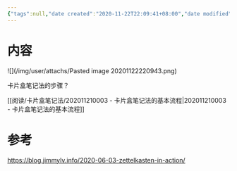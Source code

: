 ```yaml
---
{"tags":null,"date created":"2020-11-22T22:09:41+08:00","date modified":"2024-02-01T13:08:08+08:00","dg-publish":true,"permalink":"/阅读/卡片盒笔记法/202011222209 - 卡片盒笔记法的步骤/","dgPassFrontmatter":true,"noteIcon":"2","created":"2020-11-22T22:09:41+08:00","updated":"2024-02-01T13:08:08+08:00"}
---
```



# 内容

![](/img/user/attachs/Pasted image 20201122220943.png)

卡片盒笔记法的步骤？

[[阅读/卡片盒笔记法/202011210003 - 卡片盒笔记法的基本流程\|202011210003 - 卡片盒笔记法的基本流程]]

# 参考

https://blog.jimmylv.info/2020-06-03-zettelkasten-in-action/